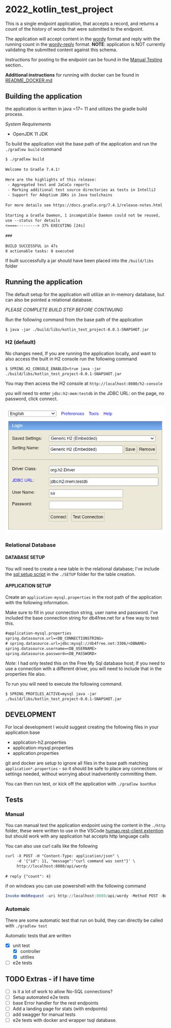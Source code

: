 # 2022_kotlin_test_project

This is a single endpoint application, that accepts a record, and returns a count of the history of words that were submitted to the endpoint. 

The application will accept content in the [wordy](./schemas/wordy-reply.schema.json) format and reply with the running count in the [wordy-reply](./schemas/wordy-reply.schema.json) format. **NOTE**: application is NOT currently validating the submitted content against this schema. 

Instructions for posting to the endpoint can be found in the [Manual Testing](#Manual) section..

**Additional instructions** for running with docker can be found in [README_DOCKER.md](./README_DOCKER.md)

## Building the application

the application is written in java ~17~ 11 and utilizes the gradle build process. 

*System Requirements*

- OpenJDK 11 JDK 

To build the application visit the base path of the application and run the `./gradlew build` command

```batch
$ ./gradlew build

Welcome to Gradle 7.4.1!

Here are the highlights of this release:
 - Aggregated test and JaCoCo reports
 - Marking additional test source directories as tests in IntelliJ
 - Support for Adoptium JDKs in Java toolchains

For more details see https://docs.gradle.org/7.4.1/release-notes.html

Starting a Gradle Daemon, 1 incompatible Daemon could not be reused, use --status for details
<====---------> 37% EXECUTING [24s]

### 

BUILD SUCCESSFUL in 47s
8 actionable tasks: 8 executed
```

If built successfully a jar should have been placed into the `/build/libs` folder

## Running the application

The default setup for the application will utilize an in-memory database, but can also be pointed a relational database. 

_PLEASE COMPLETE BUILD STEP BEFORE CONTINUING_ 

Run the following command from the base path of the application

```batch
$ java -jar ./build/libs/kotlin_test_project-0.0.1-SNAPSHOT.jar
```

### H2 (default)

No changes need, If you are running the application locally, and want to also access the built in H2 console run the following command

```batch
$ SPRING_H2_CONSOLE_ENABLED=true java -jar ./build/libs/kotlin_test_project-0.0.1-SNAPSHOT.jar
```

You may then access the H2 console at `http://localhost:8080/h2-console`

you will need to enter `jdbc:h2:mem:testdb` in the JDBC URL: on the page, no password, click connect.

![Screen shot of h2 console](./README_IMAGES/h2-console.png)

### Relational Database

#### DATABASE SETUP

You will need to create a new table in the relational database; I've include the [sql setup script](./SETUP/sql_setup_script.sql) in the `./SETUP` folder for the table creation.

#### APPLICATION SETUP

Create an `application-mysql.properties` in the root path of the application with the following information. 

Make sure to fill in your connection string, user name and password. I've included the base connection string for db4free.net for a free way to test this.

```properties
#application-mysql.properties
spring.datasource.url=<DB_CONNECTIONSTRING> 
# spring.datasource.url=jdbc:mysql://db4free.net:3306/<DBNAME>
spring.datasource.username=<DB_USERNAME>
spring.datasource.password=<DB_PASSWORD>
```

_Note_: I had only tested this on the Free My Sql database host; If you need to use a connection with a different driver, you will need to include that in the properties file also.

To run you will need to execute the following command.

```batch
$ SPRING_PROFILES_ACTIVE=mysql java -jar ./build/libs/kotlin_test_project-0.0.1-SNAPSHOT.jar
```

## DEVELOPMENT

For local development I would suggest creating the following files in your application base

- application-h2.properties
- application-mysql.properties
- application.properties

git and docker are setup to ignore all files in the base path matching `application*.properties` - so it should be safe to place any connections or settings needed, without worrying about inadvertently committing them.

You can then run test, or kick off the application with `./gradlew bootRun`

## Tests

### Manual

You can manual test the application endpoint using the content in the `./http` folder, these were written to use in the VSCode [humao.rest-client extention](https://marketplace.visualstudio.com/items?itemName=humao.rest-client) but should work with any application hat accepts http language calls

You can also use curl calls like the following 

```batch
curl -X POST -H "Content-Type: application/json" \
     -d '{"id": 11, "message":"curl command was sent"}' \
     http://localhost:8080/api/wordy

# reply {"count": 4}
```

if on windows you can use powershell with the following command

```ps1
Invoke-WebRequest -uri http://localhost:8080/api/wordy -Method POST -Body '{"id": 11, "message":"curl command was sent"}' -ContentType "application/json"
```

### Automaic

There are some automatic test that run on build, they can directly be called with `./gradlew test`

Automatic tests that are written

- [x] unit test
  - [x] controller
  - [x] utitlies
- [ ] e2e tests

## TODO Extras - if I have time

- [ ] is it a lot of work to allow No-SQL connections?
- [ ] Setup automated e2e tests
- [ ] base Error handler for the rest endpoints
- [ ] Add a landing page for stats (with endpoints)
- [ ] add swagger for manual tests
- [ ] e2e tests with docker and wrapper tsql database. 